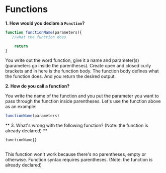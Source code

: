 # Functions

**1. How would you declare a `Function`?**
``` js
function functionName(parameters){
   //what the function does

    return 
}
```
You write out the word function, give it a name and parameter(s)(parameters go inside the parentheses). Create open and closed curly brackets and in here is the function body. The function body defines what the function does. And you return the desired output.  

**2. How do you call a function?**

You write the name of the function and you put the parameter you want to pass through the function inside parentheses. Let's use the function above as an example: 

``` js
functionName(parameters)

```

** 3. What's wrong with the following function? (Note: the function is already declared) **

``` js 
functionName{}
    

```
This function won't work because there's no parentheses, empty or otherwise. Function syntax requires parentheses. (Note: the function is already declared)